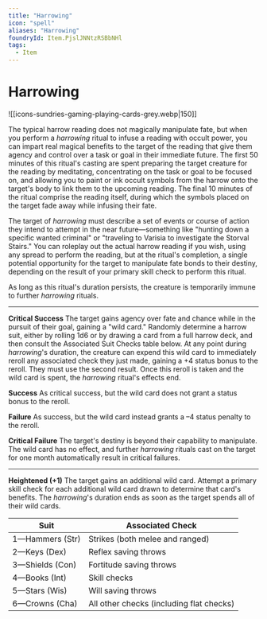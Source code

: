 ```yaml
---
title: "Harrowing"
icon: "spell"
aliases: "Harrowing"
foundryId: Item.PjslJNNtzRSBbNHl
tags:
  - Item
---
```


# Harrowing
![[icons-sundries-gaming-playing-cards-grey.webp|150]]

The typical harrow reading does not magically manipulate fate, but when you perform a _harrowing_ ritual to infuse a reading with occult power, you can impart real magical benefits to the target of the reading that give them agency and control over a task or goal in their immediate future. The first 50 minutes of this ritual's casting are spent preparing the target creature for the reading by meditating, concentrating on the task or goal to be focused on, and allowing you to paint or ink occult symbols from the harrow onto the target's body to link them to the upcoming reading. The final 10 minutes of the ritual comprise the reading itself, during which the symbols placed on the target fade away while infusing their fate.

The target of _harrowing_ must describe a set of events or course of action they intend to attempt in the near future—something like "hunting down a specific wanted criminal" or "traveling to Varisia to investigate the Storval Stairs." You can roleplay out the actual harrow reading if you wish, using any spread to perform the reading, but at the ritual's completion, a single potential opportunity for the target to manipulate fate bonds to their destiny, depending on the result of your primary skill check to perform this ritual.

As long as this ritual's duration persists, the creature is temporarily immune to further _harrowing_ rituals.

* * *

**Critical Success** The target gains agency over fate and chance while in the pursuit of their goal, gaining a "wild card." Randomly determine a harrow suit, either by rolling 1d6 or by drawing a card from a full harrow deck, and then consult the Associated Suit Checks table below. At any point during _harrowing_'s duration, the creature can expend this wild card to immediately reroll any associated check they just made, gaining a +4 status bonus to the reroll. They must use the second result. Once this reroll is taken and the wild card is spent, the _harrowing_ ritual's effects end.

**Success** As critical success, but the wild card does not grant a status bonus to the reroll.

**Failure** As success, but the wild card instead grants a –4 status penalty to the reroll.

**Critical Failure** The target's destiny is beyond their capability to manipulate. The wild card has no effect, and further _harrowing_ rituals cast on the target for one month automatically result in critical failures.

* * *

**Heightened (+1)** The target gains an additional wild card. Attempt a primary skill check for each additional wild card drawn to determine that card's benefits. The _harrowing_'s duration ends as soon as the target spends all of their wild cards.

| Suit | Associated Check |
| --- | --- |
| 1—Hammers (Str) | Strikes (both melee and ranged) |
| 2—Keys (Dex) | Reflex saving throws |
| 3—Shields (Con) | Fortitude saving throws |
| 4—Books (Int) | Skill checks |
| 5—Stars (Wis) | Will saving throws |
| 6—Crowns (Cha) | All other checks (including flat checks) |

